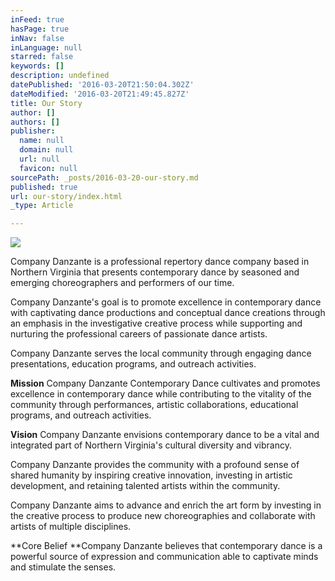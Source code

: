 ```yaml
---
inFeed: true
hasPage: true
inNav: false
inLanguage: null
starred: false
keywords: []
description: undefined
datePublished: '2016-03-20T21:50:04.302Z'
dateModified: '2016-03-20T21:49:45.827Z'
title: Our Story
author: []
authors: []
publisher:
  name: null
  domain: null
  url: null
  favicon: null
sourcePath: _posts/2016-03-20-our-story.md
published: true
url: our-story/index.html
_type: Article

---
```

![](https://imgflo.herokuapp.com/graph/vahj1ThiexotieMo/0b908188df61ab5a8836eac935e8d2a7/passthrough.jpg?height=600&input=https%3A%2F%2Fthe-grid-user-content.s3-us-west-2.amazonaws.com%2F189aa718-6d50-4280-8532-5b6c9404be9e.jpg)

Company Danzante is a professional repertory dance company based in Northern Virginia that presents contemporary dance by seasoned and emerging choreographers and performers of our time. 

Company Danzante's goal is to promote excellence in contemporary dance with captivating dance productions and conceptual dance creations through an emphasis in the investigative creative process while supporting and nurturing the professional careers of passionate dance artists. 

Company Danzante serves the local community through engaging dance presentations, education programs, and outreach activities.
﻿
﻿ 

**Mission**
​Company Danzante Contemporary Dance cultivates and promotes excellence in contemporary dance while contributing to the vitality of the community through performances, artistic collaborations, educational programs, and outreach activities.​
​ 

**Vision**
﻿Company Danzante envisions contemporary dance to be a vital and integrated part of Northern Virginia's cultural diversity and vibrancy.

Company Danzante provides the community with a profound sense of shared humanity by inspiring creative innovation, investing in artistic development, and retaining talented artists within the community.

Company Danzante aims to advance and enrich the art form by investing in the creative process to produce new choreographies and collaborate with artists of multiple disciplines. 

**Core Belief
**​Company Danzante believes that contemporary dance is a powerful source of expression and communication able to captivate minds and stimulate the senses.​